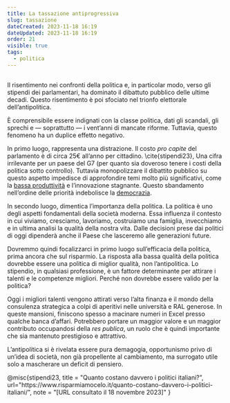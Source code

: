 ```yaml
---
title: La tassazione antiprogressiva
slug: tassazione
dateCreated: 2023-11-18 16:19
dateUpdated: 2023-11-18 16:19
order: 21
visible: true
tags:
  - politica
---
```


##

<span class="newthought">Il risentimento</span> nei confronti della politica e, in particolar modo, verso gli stipendi dei parlamentari, ha dominato il dibattuto pubblico delle ultime decadi. Questo risentimento è poi sfociato nel trionfo elettorale dell’antipolitica.

È comprensibile essere indignati con la classe politica, dati gli scandali, gli sprechi e — soprattutto — i vent’anni di mancate riforme. Tuttavia, questo fenomeno ha un duplice effetto negativo.

In primo luogo, rappresenta una distrazione. Il costo _pro capite_ del parlamento è di circa 25€ all’anno per cittadino. \cite{stipendi23}, Una cifra irrilevante per un paese del G7 (per quanto sia doveroso tenere i costi della politica sotto controllo). Tuttavia monopolizzare il dibattito pubblico su questo aspetto impedisce di approfondire temi molto più significativi, come la [bassa produttività](/notes/progresso/) e l’innovazione stagnante. Questo sbandamento nell’ordine delle priorità indebolisce la [democrazia](/notes/democrazia/).

In secondo luogo, dimentica l’importanza della politica. La politica è uno degli aspetti fondamentali della società moderna. Essa influenza il contesto in cui viviamo, cresciamo, lavoriamo, costruiamo una famiglia, invecchiamo e in ultima analisi la qualità della nostra vita. Dalle decisioni prese dai politici di oggi dipenderà anche il Paese che lasceremo alle generazioni future.

Dovremmo quindi focalizzarci in primo luogo sull’efficacia della politica, prima ancora che sul risparmio. La risposta alla bassa qualità della politica dovrebbe essere una politica di miglior qualità, non l’antipolitica. Lo stipendio, in qualsiasi professione, è un fattore determinante per attirare i talenti e le competenze migliori. Perché non dovrebbe essere valido per la politica?

Oggi i migliori talenti vengono attirati verso l’alta finanza e il mondo della consulenza strategica a colpi di aperitivi nelle università e RAL generose. In queste mansioni, finiscono spesso a macinare numeri in Excel presso qualche banca d’affari. Potrebbero portare un maggior valore e un maggior contributo occupandosi della _res publica_, un ruolo che è quindi importante che sia mantenuto prestigioso e attrattivo.

L’antipolitica si è rivelata essere pura demagogia, opportunismo privo di un’idea di società, non già propellente al cambiamento, ma surrogato utile solo a mascherare un deficit di pensiero.

<bibliography>
@misc{stipendi23,
   title = "Quanto costano davvero i politici italiani?",
   url="https://www.risparmiamocelo.it/quanto-costano-davvero-i-politici-italiani/",
   note = "[URL consultato il 18 novembre 2023]"
}
</bibliography>
